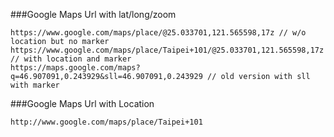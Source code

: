 ###Google Maps Url with lat/long/zoom

```
https://www.google.com/maps/place/@25.033701,121.565598,17z // w/o location but no marker
https://www.google.com/maps/place/Taipei+101/@25.033701,121.565598,17z // with location and marker
https://maps.google.com/maps?q=46.907091,0.243929&sll=46.907091,0.243929 // old version with sll with marker
```

###Google Maps Url with Location

```
http://www.google.com/maps/place/Taipei+101
```
